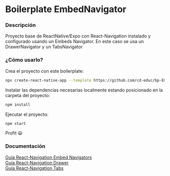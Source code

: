 # Boilerplate EmbedNavigator

### Descripción

Proyecto base de ReactNative/Expo con React-Navigation instalado y configurado usando un Embeds Navigator. En este caso se usa un DrawerNavigator y un TabsNavigator

### ¿Cómo usarlo?

Crea el proyecto con este boilerplate:
```bash
npx create-react-native-app --template https://github.com/cd-educ/bp-EmbedNavigator-RN
```

Instalar las dependencias necesarias localmente estando posicionado en la carpeta del proyecto:
```bash
npm install
```

Ejecutar el proyecto:
```bash
npm start
```

Profit 😃

### Documentación

[Guía React-Navigation Embed Navigators](https://reactnavigation.org/docs/nesting-navigators)<br>
[Guía React-Navigation Drawer](https://reactnavigation.org/docs/drawer-based-navigation)<br>
[Guía React-Navigation Tabs](https://reactnavigation.org/docs/tab-based-navigation)



